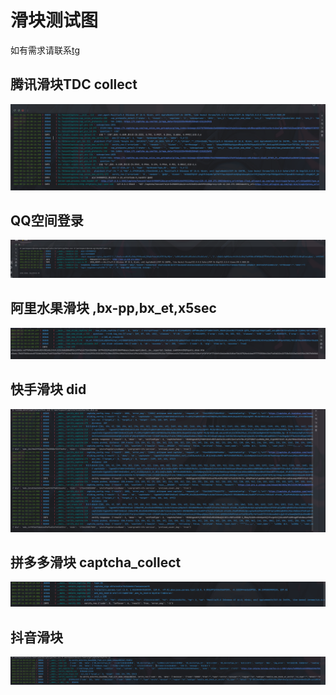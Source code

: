
<h1>滑块测试图</h1>

如有需求请联系[tg](https://t.me/derohp123)

<h2>腾讯滑块TDC collect</h2>

![](./images/captcha.png)

<h2>QQ空间登录</h2>

![](./images/login.png)

<h2>阿里水果滑块 ,bx-pp,bx_et,x5sec</h2>

![阿里水果滑块](./images/x5sec.png "阿里水果滑块")

<h2>快手滑块 did</h2>

![](./images/ks-did.png)

<h2>拼多多滑块 captcha_collect</h2>

![](./images/pxx.png)

<h2>抖音滑块</h2>

![img.png](./images/douyin.png)